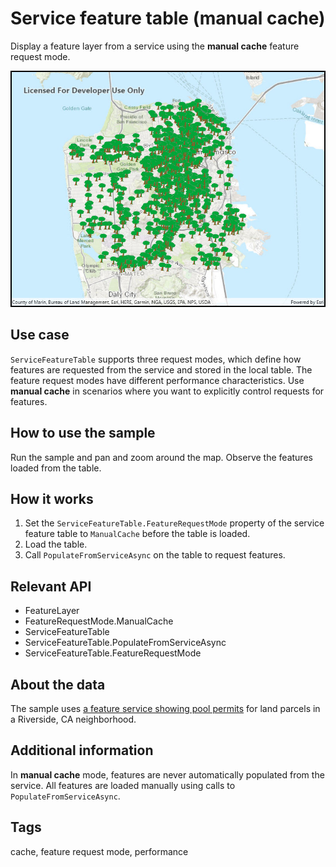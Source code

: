 # Service feature table (manual cache)

Display a feature layer from a service using the **manual cache** feature request mode.

![Image of service feature table manual cache](ServiceFeatureTableManualCache.jpg)

## Use case

`ServiceFeatureTable` supports three request modes, which define how features are requested from the service and stored in the local table. The feature request modes have different performance characteristics. Use **manual cache** in scenarios where you want to explicitly control requests for features.

## How to use the sample

Run the sample and pan and zoom around the map. Observe the features loaded from the table.

## How it works

1. Set the `ServiceFeatureTable.FeatureRequestMode` property of the service feature table to `ManualCache` before the table is loaded.
2. Load the table.
3. Call `PopulateFromServiceAsync` on the table to request features.

## Relevant API

* FeatureLayer
* FeatureRequestMode.ManualCache
* ServiceFeatureTable
* ServiceFeatureTable.PopulateFromServiceAsync
* ServiceFeatureTable.FeatureRequestMode

## About the data

The sample uses [a feature service showing pool permits](https://sampleserver6.arcgisonline.com/arcgis/rest/services/PoolPermits/FeatureServer/0) for land parcels in a Riverside, CA neighborhood.

## Additional information

In **manual cache** mode, features are never automatically populated from the service. All features are loaded manually using calls to `PopulateFromServiceAsync`.

## Tags

cache, feature request mode, performance